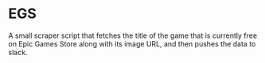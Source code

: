 # EGS

A small scraper script that fetches the title of the game that is currently free on Epic Games Store along with its image URL, and then pushes the data to slack.
